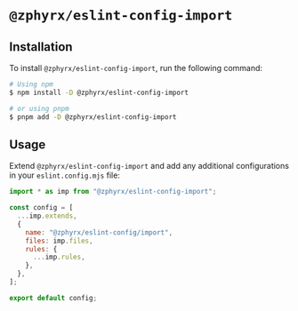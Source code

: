 # `@zphyrx/eslint-config-import`

## Installation

To install `@zphyrx/eslint-config-import`, run the following command:

```sh
# Using npm
$ npm install -D @zphyrx/eslint-config-import

# or using pnpm
$ pnpm add -D @zphyrx/eslint-config-import
```

## Usage

Extend `@zphyrx/eslint-config-import` and add any additional configurations in your `eslint.config.mjs` file:

```mjs
import * as imp from "@zphyrx/eslint-config-import";

const config = [
  ...imp.extends,
  {
    name: "@zphyrx/eslint-config/import",
    files: imp.files,
    rules: {
      ...imp.rules,
    },
  },
];

export default config;
```
